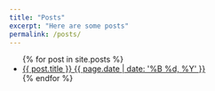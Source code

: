 ```yaml
---
title: "Posts"
excerpt: "Here are some posts"
permalink: /posts/
---
```


<ul>
  {% for post in site.posts %}
    <li>
      <a href="{{ post.url }}">{{ post.title }} {{ page.date | date: '%B %d, %Y' }}</a>
    </li>
  {% endfor %}
</ul>